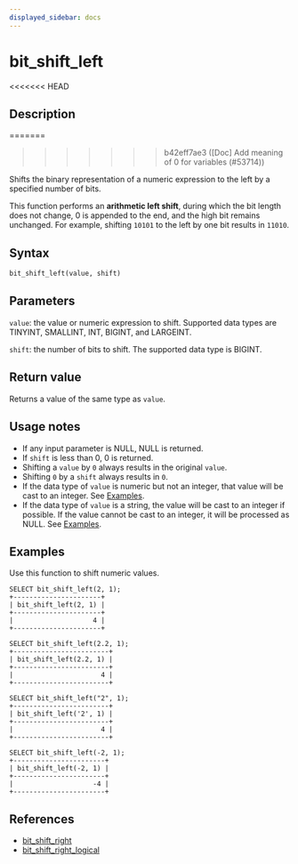 ```yaml
---
displayed_sidebar: docs
---
```


# bit_shift_left

<<<<<<< HEAD
## Description
=======

>>>>>>> b42eff7ae3 ([Doc] Add meaning of 0 for variables (#53714))

Shifts the binary representation of a numeric expression to the left by a specified number of bits.

This function performs an **arithmetic left shift**, during which the bit length does not change, 0 is appended to the end, and the high bit remains unchanged. For example, shifting `10101` to the left by one bit results in `11010`.

## Syntax

```Haskell
bit_shift_left(value, shift)
```

## Parameters

`value`: the value or numeric expression to shift. Supported data types are TINYINT, SMALLINT, INT, BIGINT, and LARGEINT.

`shift`: the number of bits to shift. The supported data type is BIGINT.

## Return value

Returns a value of the same type as `value`.

## Usage notes

- If any input parameter is NULL, NULL is returned.
- If `shift` is less than 0, 0 is returned.
- Shifting a `value` by `0` always results in the original `value`.
- Shifting `0` by a `shift` always results in `0`.
- If the data type of `value` is numeric but not an integer, that value will be cast to an integer. See [Examples](#examples).
- If the data type of `value` is a string, the value will be cast to an integer if possible. If the value cannot be cast to an integer, it will be processed as NULL. See [Examples](#examples).

## Examples

Use this function to shift numeric values.

```Plain
SELECT bit_shift_left(2, 1);
+----------------------+
| bit_shift_left(2, 1) |
+----------------------+
|                    4 |
+----------------------+

SELECT bit_shift_left(2.2, 1);
+------------------------+
| bit_shift_left(2.2, 1) |
+------------------------+
|                      4 |
+------------------------+

SELECT bit_shift_left("2", 1);
+------------------------+
| bit_shift_left('2', 1) |
+------------------------+
|                      4 |
+------------------------+

SELECT bit_shift_left(-2, 1);
+-----------------------+
| bit_shift_left(-2, 1) |
+-----------------------+
|                    -4 |
+-----------------------+
```

## References

- [bit_shift_right](bit_shift_right.md)
- [bit_shift_right_logical](bit_shift_right_logical.md)
